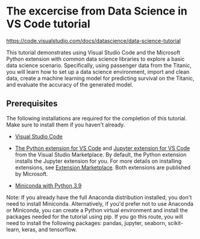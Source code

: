 # The excercise from Data Science in VS Code tutorial

<https://code.visualstudio.com/docs/datascience/data-science-tutorial>

This tutorial demonstrates using Visual Studio Code and the Microsoft Python extension with common data science libraries to explore a basic data science scenario. Specifically, using passenger data from the Titanic, you will learn how to set up a data science environment, import and clean data, create a machine learning model for predicting survival on the Titanic, and evaluate the accuracy of the generated model.

## Prerequisites

The following installations are required for the completion of this tutorial. Make sure to install them if you haven't already.

* [Visual Studio Code](https://code.visualstudio.com/)

* [The Python extension for VS Code](https://marketplace.visualstudio.com/items?itemName=ms-python.python) and [Jupyter extension for VS Code](https://marketplace.visualstudio.com/items?itemName=ms-toolsai.jupyter) from the Visual Studio Marketplace. By default, the Python extension installs the Jupyter extension for you. For more details on installing extensions, see [Extension Marketplace](https://code.visualstudio.com/docs/editor/extension-marketplace). Both extensions are published by Microsoft.

* [Miniconda with Python 3.9](https://docs.conda.io/en/latest/miniconda.html)

Note: If you already have the full Anaconda distribution installed, you don't need to install Miniconda. Alternatively, if you'd prefer not to use Anaconda or Miniconda, you can create a Python virtual environment and install the packages needed for the tutorial using pip. If you go this route, you will need to install the following packages: pandas, jupyter, seaborn, scikit-learn, keras, and tensorflow.
